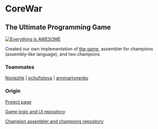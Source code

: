 # CoreWar
## The Ultimate Programming Game

[![Everything Is AWESOME](../assets/CoreWars.jpg)](https://youtu.be/tgE1uPCHWtc "CoreWars")

Created our own implementation of [the game](https://en.wikipedia.org/wiki/Core_War), assembler for champions (assembly-like language), and two champions

### Teammates
[Nsniezhk](https://github.com/Nsniezhk) | [echufistova](https://github.com/echufistova) | [annmartynenko](https://github.com/annmartynenko)

### Origin
[Project page](https://github.com/unit-nsniezhk)

[Game logic and UI repository](https://github.com/unit-nsniezhk/corewar_vm)

[Champion assembler and champions repository](https://github.com/unit-nsniezhk/CoreWar)
